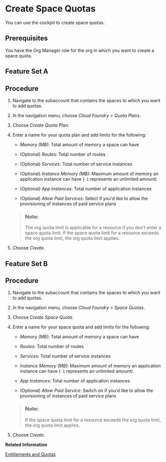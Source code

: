 <!-- loiob13c4a2666dd4018a52780da581bbf6d -->

# Create Space Quotas

You can use the cockpit to create space quotas.



<a name="loiob13c4a2666dd4018a52780da581bbf6d__prereq_ofw_ghw_4bb"/>

## Prerequisites

You have the Org Manager role for the org in which you want to create a space quota.

<a name="task_igz_xgy_dzb"/>

<!-- task\_igz\_xgy\_dzb -->

## Feature Set A



<a name="task_igz_xgy_dzb__steps_l1r_b3w_4bb"/>

## Procedure

1.  Navigate to the subaccount that contains the spaces to which you want to add quotas.

2.  In the navigation menu, choose *Cloud Foundry* \> *Quota Plans*.

3.  Choose *Create Quota Plan*.

4.  Enter a name for your quota plan and add limits for the following:

    -   *Memory \(MB\)*: Total amount of memory a space can have

    -   \(Optional\) *Routes*: Total number of routes

    -   \(Optional\) *Services*: Total number of service instances

    -   \(Optional\) *Instance Memory \(MB\)*: Maximum amount of memory an application instance can have \(`-1` represents an unlimited amount\)

    -   \(Optional\) *App Instances*: Total number of application instances

    -   \(Optional\) *Allow Paid Services*: Select if you'd like to allow the provisioning of instances of paid service plans


    > ### Note:  
    > The org quota limit is applicable for a resource if you don’t enter a space quota limit. If the space quota limit for a resource exceeds the org quota limit, the org quota limit applies.

5.  Choose *Create*.


<a name="task_gcl_rhy_dzb"/>

<!-- task\_gcl\_rhy\_dzb -->

## Feature Set B



<a name="task_gcl_rhy_dzb__steps_l1r_b3w_4bb"/>

## Procedure

1.  Navigate to the subaccount that contains the spaces to which you want to add quotas.

2.  In the navigation menu, choose *Cloud Foundry* \> *Space Quotas*.

3.  Choose *Create Space Quota*.

4.  Enter a name for your space quota and add limits for the following:

    -   *Memory \(MB\)*: Total amount of memory a space can have

    -   *Routes*: Total number of routes

    -   *Services*: Total number of service instances

    -   *Instance Memory \(MB\)*: Maximum amount of memory an application instance can have \(`-1` represents an unlimited amount\)

    -   *App Instances*: Total number of application instances

    -   \(Optional\) *Allow Paid Service*: Switch on if you'd like to allow the provisioning of instances of paid service plans

    > ### Note:  
    > If the space quota limit for a resource exceeds the org quota limit, the org quota limit applies.

5.  Choose *Create*.


**Related Information**  


[Entitlements and Quotas](../10-concepts/entitlements-and-quotas-00aa2c2.md "When you purchase an enterprise account, you’re entitled to use a specific set of resources, such as the amount of memory that can be allocated to your applications.")

